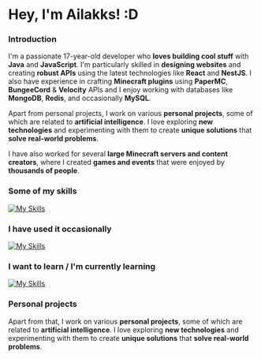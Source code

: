 # **Hey, I'm Ailakks! :D**
### **Introduction**
I'm a passionate 17-year-old developer who **loves building cool stuff** with **Java** and **JavaScript**. I'm particularly skilled in **designing websites** and creating **robust APIs** using the latest technologies like **React** and **NestJS**. I also have experience in crafting **Minecraft plugins** using **PaperMC**, **BungeeCord** & **Velocity** APIs and I enjoy working with databases like **MongoDB**, **Redis**, and occasionally **MySQL**.

Apart from personal projects, I work on various **personal projects**, some of which are related to **artificial intelligence**. I love exploring **new technologies** and experimenting with them to create **unique solutions** that **solve real-world problems**.

I have also worked for several **large Minecraft servers and content creators**, where I created **games and events** that were enjoyed by **thousands of people**.

### **Some of my skills**

[![My Skills](https://skillicons.dev/icons?i=java,js,ts,linux,html,css,react,vue,nextjs,webflow,vite,electron,express,graphql,nestjs,sqlite,mysql,mongo,redis,bots,nginx,cloudflare,grafana,git,nodejs,maven,gradle,gcp,azure,heroku,vscode,idea,postman,codepen,replit&perline=10)](https://skillicons.dev)

### **I have used it occasionally**

[![My Skills](https://skillicons.dev/icons?i=aws,unity,androidstudio,figma,postgres)](https://skillicons.dev)

### **I want to learn / I'm currently learning**

[![My Skills](https://skillicons.dev/icons?i=activitypub,fediverse,astro,tailwind,docker,rabbitmq,firebase,workers,rust,kotlin)](https://skillicons.dev)

### **Personal projects**

Apart from that, I work on various **personal projects**, some of which are related to **artificial intelligence**. I love exploring **new technologies** and experimenting with them to create **unique solutions** that **solve real-world problems**.
